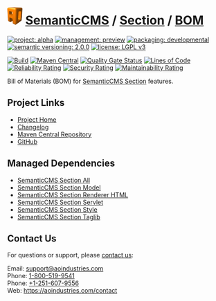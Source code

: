# [<img src="ao-logo.png" alt="AO Logo" width="35" height="40">](https://github.com/ao-apps) [SemanticCMS](https://github.com/ao-apps/semanticcms) / [Section](https://github.com/ao-apps/semanticcms-section) / [BOM](https://github.com/ao-apps/semanticcms-section-bom)

[![project: alpha](https://semanticcms.com/ao-badges/project-current-stable.svg)](https://aoindustries.com/life-cycle#project-current-stable)
[![management: preview](https://semanticcms.com/ao-badges/management-production.svg)](https://aoindustries.com/life-cycle#management-production)
[![packaging: developmental](https://semanticcms.com/ao-badges/packaging-active.svg)](https://aoindustries.com/life-cycle#packaging-active)  
[![semantic versioning: 2.0.0](https://semanticcms.com/ao-badges/semver-2.0.0.svg)](http://semver.org/spec/v2.0.0.html)
[![license: LGPL v3](https://semanticcms.com/ao-badges/license-lgpl-3.0.svg)](https://www.gnu.org/licenses/lgpl-3.0)

[![Build](https://github.com/ao-apps/semanticcms-section-bom/workflows/Build/badge.svg?branch=master)](https://github.com/ao-apps/semanticcms-section-bom/actions?query=workflow%3ABuild)
[![Maven Central](https://maven-badges.herokuapp.com/maven-central/com.semanticcms/semanticcms-section-bom/badge.svg)](https://maven-badges.herokuapp.com/maven-central/com.semanticcms/semanticcms-section-bom)
[![Quality Gate Status](https://sonarcloud.io/api/project_badges/measure?branch=master&project=com.semanticcms%3Asemanticcms-section-bom&metric=alert_status)](https://sonarcloud.io/dashboard?branch=master&id=com.semanticcms%3Asemanticcms-section-bom)
[![Lines of Code](https://sonarcloud.io/api/project_badges/measure?branch=master&project=com.semanticcms%3Asemanticcms-section-bom&metric=ncloc)](https://sonarcloud.io/component_measures?branch=master&id=com.semanticcms%3Asemanticcms-section-bom&metric=ncloc)  
[![Reliability Rating](https://sonarcloud.io/api/project_badges/measure?branch=master&project=com.semanticcms%3Asemanticcms-section-bom&metric=reliability_rating)](https://sonarcloud.io/component_measures?branch=master&id=com.semanticcms%3Asemanticcms-section-bom&metric=Reliability)
[![Security Rating](https://sonarcloud.io/api/project_badges/measure?branch=master&project=com.semanticcms%3Asemanticcms-section-bom&metric=security_rating)](https://sonarcloud.io/component_measures?branch=master&id=com.semanticcms%3Asemanticcms-section-bom&metric=Security)
[![Maintainability Rating](https://sonarcloud.io/api/project_badges/measure?branch=master&project=com.semanticcms%3Asemanticcms-section-bom&metric=sqale_rating)](https://sonarcloud.io/component_measures?branch=master&id=com.semanticcms%3Asemanticcms-section-bom&metric=Maintainability)

Bill of Materials (BOM) for [SemanticCMS Section](https://github.com/ao-apps/semanticcms-section) features.

## Project Links
* [Project Home](https://semanticcms.com/section/bom/)
* [Changelog](https://semanticcms.com/section/bom/changelog)
* [Maven Central Repository](https://search.maven.org/artifact/com.semanticcms/semanticcms-section-bom)
* [GitHub](https://github.com/ao-apps/semanticcms-section-bom)

## Managed Dependencies
* [SemanticCMS Section All](https://github.com/ao-apps/semanticcms-section-all)
* [SemanticCMS Section Model](https://github.com/ao-apps/semanticcms-section-model)
* [SemanticCMS Section Renderer HTML](https://github.com/ao-apps/semanticcms-section-renderer-html)
* [SemanticCMS Section Servlet](https://github.com/ao-apps/semanticcms-section-servlet)
* [SemanticCMS Section Style](https://github.com/ao-apps/semanticcms-section-style)
* [SemanticCMS Section Taglib](https://github.com/ao-apps/semanticcms-section-taglib)

## Contact Us
For questions or support, please [contact us](https://aoindustries.com/contact):

Email: [support@aoindustries.com](mailto:support@aoindustries.com)  
Phone: [1-800-519-9541](tel:1-800-519-9541)  
Phone: [+1-251-607-9556](tel:+1-251-607-9556)  
Web: https://aoindustries.com/contact
